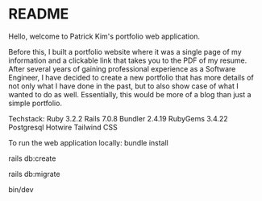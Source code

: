 # README

Hello, welcome to Patrick Kim's portfolio web application.

Before this, I built a portfolio website where it was a single page of my information and a clickable link that takes you to the PDF of my resume. After several years of gaining professional experience as a Software Engineer, I have decided to create a new portfolio that has more details of not only what I have done in the past, but to also show case of what I wanted to do as well. Essentially, this would be more of a blog than just a simple portfolio.

Techstack:
Ruby 3.2.2
Rails 7.0.8
Bundler 2.4.19
RubyGems 3.4.22
Postgresql
Hotwire
Tailwind CSS

To run the web application locally:
bundle install

rails db:create

rails db:migrate

bin/dev
